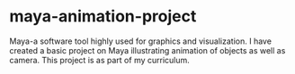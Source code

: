 # maya-animation-project
Maya-a software tool highly used for graphics and visualization. I have created a basic project on Maya illustrating animation of objects as well as camera. This project is as part of my curriculum.
